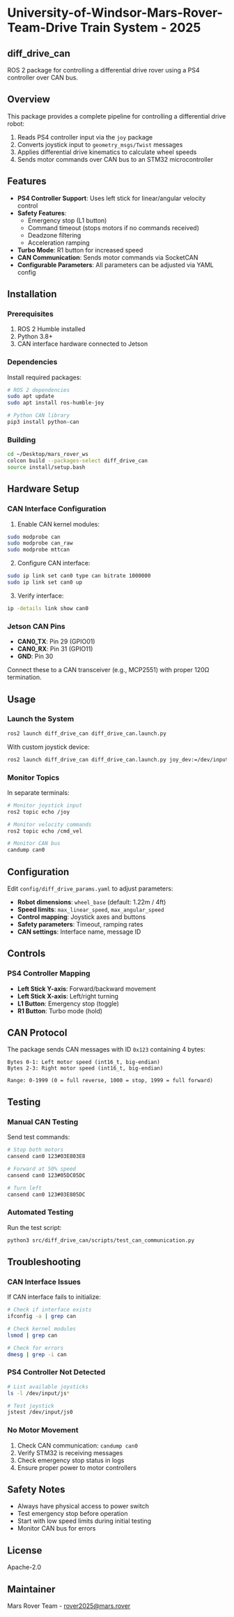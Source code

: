 # University-of-Windsor-Mars-Rover-Team-Drive Train System - 2025

## diff_drive_can

ROS 2 package for controlling a differential drive rover using a PS4 controller over CAN bus.

## Overview

This package provides a complete pipeline for controlling a differential drive robot:
1. Reads PS4 controller input via the `joy` package
2. Converts joystick input to `geometry_msgs/Twist` messages
3. Applies differential drive kinematics to calculate wheel speeds
4. Sends motor commands over CAN bus to an STM32 microcontroller

## Features

- **PS4 Controller Support**: Uses left stick for linear/angular velocity control
- **Safety Features**: 
  - Emergency stop (L1 button)
  - Command timeout (stops motors if no commands received)
  - Deadzone filtering
  - Acceleration ramping
- **Turbo Mode**: R1 button for increased speed
- **CAN Communication**: Sends motor commands via SocketCAN
- **Configurable Parameters**: All parameters can be adjusted via YAML config

## Installation

### Prerequisites

1. ROS 2 Humble installed
2. Python 3.8+
3. CAN interface hardware connected to Jetson

### Dependencies

Install required packages:
```bash
# ROS 2 dependencies
sudo apt update
sudo apt install ros-humble-joy

# Python CAN library
pip3 install python-can
```

### Building

```bash
cd ~/Desktop/mars_rover_ws
colcon build --packages-select diff_drive_can
source install/setup.bash
```

## Hardware Setup

### CAN Interface Configuration

1. Enable CAN kernel modules:
```bash
sudo modprobe can
sudo modprobe can_raw
sudo modprobe mttcan
```

2. Configure CAN interface:
```bash
sudo ip link set can0 type can bitrate 1000000
sudo ip link set can0 up
```

3. Verify interface:
```bash
ip -details link show can0
```

### Jetson CAN Pins
- **CAN0_TX**: Pin 29 (GPIO01)
- **CAN0_RX**: Pin 31 (GPIO11)
- **GND**: Pin 30

Connect these to a CAN transceiver (e.g., MCP2551) with proper 120Ω termination.

## Usage

### Launch the System

```bash
ros2 launch diff_drive_can diff_drive_can.launch.py
```

With custom joystick device:
```bash
ros2 launch diff_drive_can diff_drive_can.launch.py joy_dev:=/dev/input/js1
```

### Monitor Topics

In separate terminals:
```bash
# Monitor joystick input
ros2 topic echo /joy

# Monitor velocity commands
ros2 topic echo /cmd_vel

# Monitor CAN bus
candump can0
```

## Configuration

Edit `config/diff_drive_params.yaml` to adjust parameters:

- **Robot dimensions**: `wheel_base` (default: 1.22m / 4ft)
- **Speed limits**: `max_linear_speed`, `max_angular_speed`
- **Control mapping**: Joystick axes and buttons
- **Safety parameters**: Timeout, ramping rates
- **CAN settings**: Interface name, message ID

## Controls

### PS4 Controller Mapping

- **Left Stick Y-axis**: Forward/backward movement
- **Left Stick X-axis**: Left/right turning
- **L1 Button**: Emergency stop (toggle)
- **R1 Button**: Turbo mode (hold)

## CAN Protocol

The package sends CAN messages with ID `0x123` containing 4 bytes:

```
Bytes 0-1: Left motor speed (int16_t, big-endian)
Bytes 2-3: Right motor speed (int16_t, big-endian)

Range: 0-1999 (0 = full reverse, 1000 = stop, 1999 = full forward)
```

## Testing

### Manual CAN Testing

Send test commands:
```bash
# Stop both motors
cansend can0 123#03E803E8

# Forward at 50% speed
cansend can0 123#05DC05DC

# Turn left
cansend can0 123#03E805DC
```

### Automated Testing

Run the test script:
```bash
python3 src/diff_drive_can/scripts/test_can_communication.py
```

## Troubleshooting

### CAN Interface Issues

If CAN interface fails to initialize:
```bash
# Check if interface exists
ifconfig -a | grep can

# Check kernel modules
lsmod | grep can

# Check for errors
dmesg | grep -i can
```

### PS4 Controller Not Detected

```bash
# List available joysticks
ls -l /dev/input/js*

# Test joystick
jstest /dev/input/js0
```

### No Motor Movement

1. Check CAN communication: `candump can0`
2. Verify STM32 is receiving messages
3. Check emergency stop status in logs
4. Ensure proper power to motor controllers

## Safety Notes

- Always have physical access to power switch
- Test emergency stop before operation
- Start with low speed limits during initial testing
- Monitor CAN bus for errors

## License

Apache-2.0

## Maintainer

Mars Rover Team - rover2025@mars.rover
